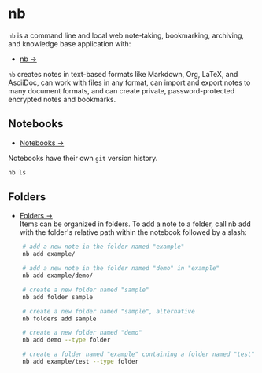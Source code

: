 # nb

`nb` is a command line and local web note‑taking, bookmarking, archiving, and knowledge base application with:

- [nb &rarr;](https://github.com/xwmx/nb)
  
`nb` creates notes in text-based formats like Markdown, Org, LaTeX, and AsciiDoc, can work with files in any format, can import and export notes to many document formats, and can create private, password-protected encrypted notes and bookmarks.


## Notebooks

 - [Notebooks &rarr;](https://github.com/xwmx/nb#-notebooks)

 Notebooks have their own `git` version history.

```sh
nb ls
```

## Folders

- [Folders &rarr;](https://github.com/xwmx/nb#-folders)   
Items can be organized in folders. To add a note to a folder, call nb add with the folder's relative path within the notebook followed by a slash:

```sh
    # add a new note in the folder named "example"
    nb add example/

    # add a new note in the folder named "demo" in "example"
    nb add example/demo/
```

```sh
    # create a new folder named "sample"
    nb add folder sample

    # create a new folder named "sample", alternative
    nb folders add sample

    # create a new folder named "demo"
    nb add demo --type folder

    # create a folder named "example" containing a folder named "test"
    nb add example/test --type folder
```
